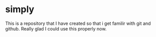 # simply
This is a repository that I have created so that i get familir with git and github. Really glad I could use this properly now.
